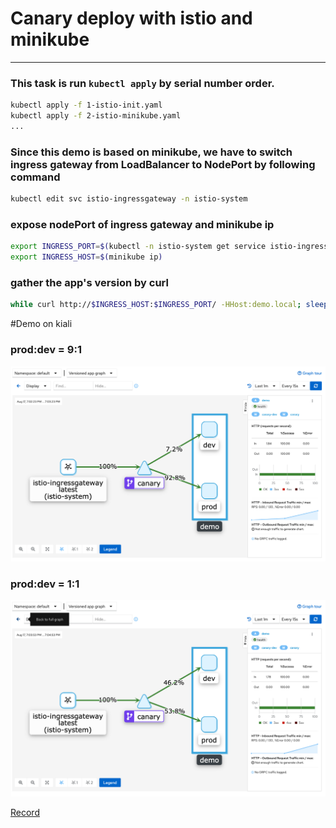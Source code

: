 # Canary deploy with istio and minikube
---

### This task is run `kubectl apply` by serial number order.
```bash
kubectl apply -f 1-istio-init.yaml
kubectl apply -f 2-istio-minikube.yaml
...
```

### Since this demo is based on minikube, we have to switch ingress gateway from LoadBalancer to NodePort by following command
```bash
kubectl edit svc istio-ingressgateway -n istio-system
```


### expose nodePort of ingress gateway and minikube ip
```bash
export INGRESS_PORT=$(kubectl -n istio-system get service istio-ingressgateway -o jsonpath='{.spec.ports[?(@.name=="http2")].nodePort}')
export INGRESS_HOST=$(minikube ip)
```

### gather the app's version by curl
```bash
while curl http://$INGRESS_HOST:$INGRESS_PORT/ -HHost:demo.local; sleep 0.5; end
```
#Demo on kiali
### prod:dev = 9:1
![prod:dev=9:1](images/9-1.png)
### prod:dev = 1:1
![prod:dev=1:1](images/1-1.png)


[Record](https://asciinema.org/a/qVQVhiBr66To4uyShZe20IuCq)
